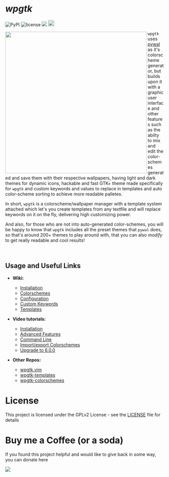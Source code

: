 
# _wpgtk_

![PyPI](https://img.shields.io/pypi/v/wpgtk.svg?style=flat-square)
![license](https://img.shields.io/badge/license-GPLv2-green.svg?style=flat-square)
<a href="https://www.paypal.com/cgi-bin/webscr?cmd=_s-xclick&hosted_button_id=X996W7Z8PW4VW"><img src="https://img.shields.io/badge/donate-paypal-green.svg?style=flat-square"></a>
<a href="https://www.irccloud.com/invite?channel=%23wpgtk&amp;hostname=irc.freenode.net&amp;port=6697&amp;ssl=1" target="_blank"><img src="https://img.shields.io/badge/IRC-%23wpgtk-1e72ff.svg?style=flat-square"  height="20"></a>

<img align="left" src="https://i.imgur.com/ApSuntN.gif" width="450px"/>

`wpgtk` uses [pywal](https://github.com/dylanaraps/pywal) as it's colorscheme generator, but builds upon it with a graphic user interface and other features such as the abilty to mix and edit the color-schemes generated and save them with their respective wallpapers, having light and dark themes for dynamic icons, hackable and fast GTK+ theme made specifically for `wpgtk` and custom keywords and values to replace in templates and auto color-scheme sorting to achieve more readable palletes.

In short, `wpgtk` is a colorscheme/wallpaper manager with a template system attached which let's you create templates from any textfile and will replace keywords on it on the fly, delivering high customizing power.

And also, for those who are not into auto-generated color-schemes, you will be happy to know that `wpgtk` includes all the preset themes that `pywal` does, so that's around 200+ themes to play around with, that you can also _modify_ to get really readable and cool results!

<br>

## Usage and Useful Links

- **Wiki:**
  * [Installation](https://github.com/deviantfero/wpgtk/wiki/Installation)	
  * [Colorschemes](https://github.com/deviantfero/wpgtk/wiki/Colorschemes)
  * [Configuration](https://github.com/deviantfero/wpgtk/wiki/Configuration)
  * [Custom Keywords](https://github.com/deviantfero/wpgtk/wiki/Custom-Keywords)
  * [Templates](https://github.com/deviantfero/wpgtk/wiki/Templates)

- **Video tutorials:**
  * [Installation](https://www.youtube.com/watch?v=jmY5NEPI4RM)
  * [Advanced Features](https://www.youtube.com/watch?v=QXpMMP8fT0o)
  * [Command Line](https://www.youtube.com/watch?v=yjNipQZpOUc)
  * [Import/export Colorschemes](https://www.youtube.com/watch?v=P3D0jtG6G2s)
  * [Upgrade to 6.0.0](https://youtu.be/5V4Rb7ULEjM)

- **Other Repos:**
  * [wpgtk.vim](https://github.com/deviantfero/wpgtk.vim)
  * [ wpgtk-templates ](https://github.com/deviantfero/wpgtk-templates)
  * [wpgtk-colorschemes](https://github.com/deviantfero/wpgtk-colorschemes)


# License

This project is licensed under the GPLv2 License - see the [LICENSE](LICENSE) file for details

# Buy me a Coffee (or a soda)

If you found this project helpful and would like to give back in some way, you can donate here

<a href="https://www.paypal.com/cgi-bin/webscr?cmd=_s-xclick&hosted_button_id=X996W7Z8PW4VW"><img src="https://img.shields.io/badge/donate-paypal-green.svg?style=flat-square"></a>
